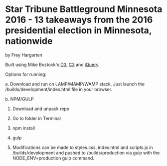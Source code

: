 Star Tribune Battleground Minnesota 2016 - 13 takeaways from the 2016 presidential election in Minnesota, nationwide
================

by Frey Hargarten

Built using Mike Bostock's [D3](https://github.com/mbostock/d3), [C3](https://github.com/masayuki0812/c3) and [jQuery](https://github.com/jquery/jquery).

Options for running:

a. Download and run on LAMP/MAMP/WAMP stack. Just launch the /builds/development/index.html file in your browser.

b. NPM/GULP

1. Download and unpack repo

2. Go to folder in Terminal

3. npm install

4. gulp

5. Modifications can be made to styles.css, index.html and scripts.js in /builds/development and pushed to /builds/production via gulp with the NODE_ENV=production gulp command.